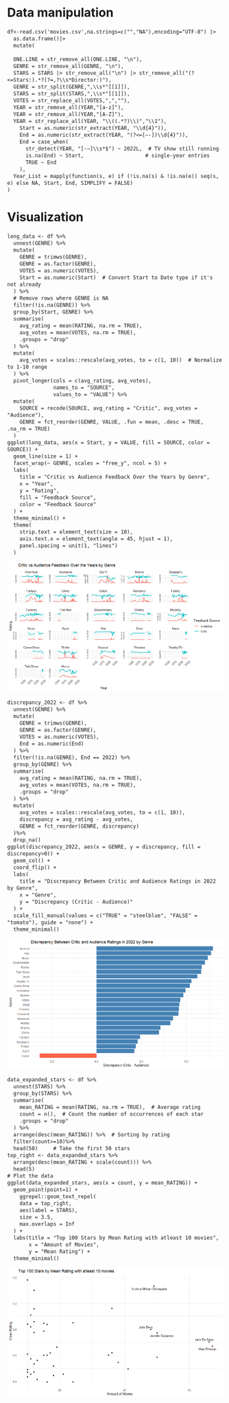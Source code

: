 # Data manipulation

    df<-read.csv('movies.csv',na.strings=c("","NA"),encoding="UTF-8") |>
      as.data.frame()|>
      mutate(
      
      ONE.LINE = str_remove_all(ONE.LINE, "\n"),
      GENRE = str_remove_all(GENRE, "\n"),
      STARS = STARS |> str_remove_all("\n") |> str_remove_all("(?<=Stars:).*?(?=,?\\s*Director:)"),
      GENRE = str_split(GENRE,",\\s*"[[1]]),
      STARS = str_split(STARS,",\\s*"[[1]]),
      VOTES = str_replace_all(VOTES,",",""),
      YEAR = str_remove_all(YEAR,"[a-z]"),
      YEAR = str_remove_all(YEAR,"[A-Z]"),
      YEAR = str_replace_all(YEAR, "\\((.*?)\\)","\\1"),
        Start = as.numeric(str_extract(YEAR, "\\d{4}")),
        End = as.numeric(str_extract(YEAR, "(?<=[–-])\\d{4}")),
        End = case_when(
          str_detect(YEAR, "[-–]\\s*$") ~ 2022L,  # TV show still running
          is.na(End) ~ Start,                    # single-year entries
          TRUE ~ End
        ),
      Year_List = mapply(function(s, e) if (!is.na(s) & !is.na(e)) seq(s, e) else NA, Start, End, SIMPLIFY = FALSE)
    )

# Visualization

    long_data <- df %>%
      unnest(GENRE) %>%
      mutate(
        GENRE = trimws(GENRE),
        GENRE = as.factor(GENRE),
        VOTES = as.numeric(VOTES),
        Start = as.numeric(Start)  # Convert Start to Date type if it's not already
      ) %>%
      # Remove rows where GENRE is NA
      filter(!is.na(GENRE)) %>%
      group_by(Start, GENRE) %>%
      summarise(
        avg_rating = mean(RATING, na.rm = TRUE),
        avg_votes = mean(VOTES, na.rm = TRUE),
        .groups = "drop"
      ) %>%
      mutate(
        avg_votes = scales::rescale(avg_votes, to = c(1, 10))  # Normalize to 1-10 range
      ) %>%
      pivot_longer(cols = c(avg_rating, avg_votes), 
                   names_to = "SOURCE", 
                   values_to = "VALUE") %>%
      mutate(
        SOURCE = recode(SOURCE, avg_rating = "Critic", avg_votes = "Audience"),
        GENRE = fct_reorder(GENRE, VALUE, .fun = mean, .desc = TRUE, .na_rm = TRUE)
      )
    ggplot(long_data, aes(x = Start, y = VALUE, fill = SOURCE, color = SOURCE)) +
      geom_line(size = 1) +
      facet_wrap(~ GENRE, scales = "free_y", ncol = 5) +
      labs(
        title = "Critic vs Audience Feedback Over the Years by Genre",
        x = "Year",
        y = "Rating",
        fill = "Feedback Source",
        color = "Feedback Source"
      ) +
      theme_minimal() +
      theme(
        strip.text = element_text(size = 10),
        axis.text.x = element_text(angle = 45, hjust = 1),
        panel.spacing = unit(1, "lines")
      )

![](Bene-Klein_files/figure-markdown_strict/Feedback-1.png)

    discrepancy_2022 <- df %>%
      unnest(GENRE) %>%
      mutate(
        GENRE = trimws(GENRE),
        GENRE = as.factor(GENRE),
        VOTES = as.numeric(VOTES),
        End = as.numeric(End)
      ) %>%
      filter(!is.na(GENRE), End == 2022) %>%
      group_by(GENRE) %>%
      summarise(
        avg_rating = mean(RATING, na.rm = TRUE),
        avg_votes = mean(VOTES, na.rm = TRUE),
        .groups = "drop"
      ) %>%
      mutate(
        avg_votes = scales::rescale(avg_votes, to = c(1, 10)),
        discrepancy = avg_rating - avg_votes,
        GENRE = fct_reorder(GENRE, discrepancy)
      )%>%
      drop_na()
    ggplot(discrepancy_2022, aes(x = GENRE, y = discrepancy, fill = discrepancy>0)) +
      geom_col() +
      coord_flip() +
      labs(
        title = "Discrepancy Between Critic and Audience Ratings in 2022 by Genre",
        x = "Genre",
        y = "Discrepancy (Critic - Audience)"
      ) +
      scale_fill_manual(values = c("TRUE" = "steelblue", "FALSE" = "tomato"), guide = "none") +
      theme_minimal()

![](Bene-Klein_files/figure-markdown_strict/rating%20discrepancy%20-1.png)

    data_expanded_stars <- df %>%
      unnest(STARS) %>%
      group_by(STARS) %>%
      summarise(
        mean_RATING = mean(RATING, na.rm = TRUE),  # Average rating
        count = n(),  # Count the number of occurrences of each star
        .groups = "drop"
      ) %>%
      arrange(desc(mean_RATING)) %>%  # Sorting by rating
      filter(count>=10)%>%
      head(50)     # Take the first 50 stars
    top_right <- data_expanded_stars %>%
      arrange(desc(mean_RATING + scale(count))) %>% 
      head(5)
    # Plot the data
    ggplot(data_expanded_stars, aes(x = count, y = mean_RATING)) +
      geom_point(point=1) +
        ggrepel::geom_text_repel(
        data = top_right,
        aes(label = STARS),
        size = 3.5,
        max.overlaps = Inf
      ) +
      labs(title = "Top 100 Stars by Mean Rating with atleast 10 movies",
           x = "Amount of Movies",
           y = "Mean Rating") +
      theme_minimal()

![](Bene-Klein_files/figure-markdown_strict/Actor%20movie%20rating-1.png)
